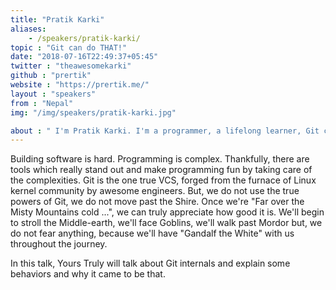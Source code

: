 ```yaml
---
title: "Pratik Karki"
aliases:
    - /speakers/pratik-karki/
topic : "Git can do THAT!"
date: "2018-07-16T22:49:37+05:45"
twitter : "theawesomekarki"
github : "prertik"
website : "https://prertik.me/"
layout : "speakers"
from : "Nepal"
img: "/img/speakers/pratik-karki.jpg"

about : " I'm Pratik Karki. I'm a programmer, a lifelong learner, Git contributor, GSoC'18 student, open-source contributor, and maintainer. I love to pop the hood of software and look inside, move a few things and close the hood,(80% of the time, I mess something up.) I'm a polyglot programmer(IOW: Jack of all trades). I love to talk about concurrency, optimizations, language design and algorithms. I work as a Software Engineer at Leapfrog Technology. When I'm not programming, I read a lot, to be a better programmer and my favorite super-hero is Ken Thompson."
---
```

Building software is hard. Programming is complex. Thankfully, there are tools which really stand out and make programming fun by taking care of the complexities.  Git is the one true VCS, forged from the furnace of Linux kernel community by awesome engineers.  But, we do not use the true powers of Git, we do not move past the Shire.  Once we're "Far over the Misty Mountains cold ...", we can truly appreciate how good it is.  We'll begin to stroll the Middle-earth, we'll face Goblins, we'll walk past Mordor but, we do not fear anything, because we'll have "Gandalf the White" with us throughout the journey.

In this talk, Yours Truly will talk about Git internals and explain some behaviors and why it came to be that.
